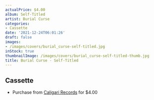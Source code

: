 ```yaml
---
actualPrice: $4.00
album: Self-Titled
artist: Burial Curse
categories:
- Cassette
date: '2021-12-24T06:01:26'
draft: false
images:
- /images/covers/burial_curse-self-titled.jpg
inStock: true
thumbnailImage: /images/covers/burial_curse-self-titled-thumb.jpg
title: Burial Curse - Self-Titled
---
```


## Cassette
* Purchase from [Caligari Records](https://caligarirecords.storenvy.com/products/32615371-burial-curse-self-titled) for $4.00
